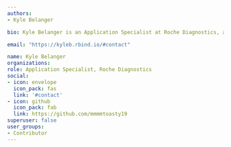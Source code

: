 ```yaml
---
authors:
- Kyle Belanger

bio: Kyle Belanger is an Application Specialist at Roche Diagnostics, and a contributing member of [DSS Blogs](https://dss-ialh.rbind.io/). Kyle's personal blog can be found at [kyleb.rbind.io/](https://kyleb.rbind.io/).

email: "https://kyleb.rbind.io/#contact"

name: Kyle Belanger
organizations:
role: Application Specialist, Roche Diagnostics
social:
- icon: envelope
  icon_pack: fas
  link: '#contact'
- icon: github
  icon_pack: fab
  link: https://github.com/mmmmtoasty19
superuser: false
user_groups:
- Contributor
---
```



